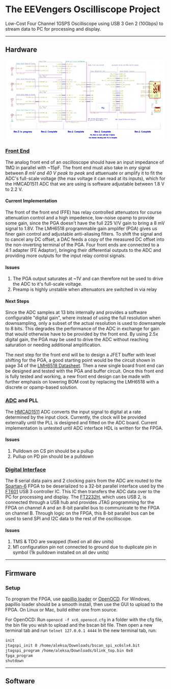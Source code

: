 # The EEVengers Oscilliscope Project
Low-Cost Four Channel 1GSPS Oscilliscope using USB 3 Gen 2 (10Gbps) to stream data to PC for processing and display.
___
## Hardware
![Picture](DSO_Hardware/Block_Diagram.png?raw=true "Block Diagram")

### [Front End](DSO_Hardware/FE)
The analog front end of an oscilloscope should have an input impedance of 1MΩ in parallel with ~15pF. The front end must also take in *any* signal between *8 mV and 40 V peak to peak* and attuenuate or amplify it to fit the ADC's full-scale voltage (the max voltage it can read at its inputs), which for the HMCAD1511 ADC that we are using is software adjustable between 1.8 V to 2.2 V. 

#### Current Implementation
The front of the front end (FFE) has relay controlled attenuators for course attenuation control and a high impedence, low-noise opamp to provide some gain, since the PGA doesn't have the full 225 V/V gain to bring a 8 mV signal to 1.8V. The LMH6518 programmable gain amplifer (PGA) gives us finer gain control and adjustable anti-aliasing filters. To shift the signal and to cancel any DC offset, a DAC feeds a copy of the measured DC offset into the non-inverting terminal of the PGA. Four front ends are connected to a 4:1 adapter (FE Adaptor), bringing their differential outputs to the ADC and providing more outputs for the input relay control signals. 

#### Issues
1. The PGA output saturates at ~1V and can therefore not be used to drive the ADC to it's full-scale voltage.
2. Preamp is highly unstable when attenuators are switched in via relay

#### Next Steps
Since the ADC samples at 13 bits internally and provides a software configurable "digital gain", where instead of using the full resolution when downsampling, only a subset of the actual resolution is used to downsample to 8 bits. This degrades the performance of the ADC in exchange for gain that would otherwise have to be provided by the front end. By using 2.5x digital gain, the PGA may be used to drive the ADC without reaching saturation or needing additional amplification. 

The next step for the front end will be to design a JFET buffer with level shifting for the PGA, a good starting point would be the circuit shown in page 34 of the [LMH6518 Datasheet](http://www.ti.com/lit/ds/symlink/lmh6518.pdf). Then a new single board front end can be designed and tested with the PGA and buffer circuit. Once this front end is fully tested and working, a new front end design can be made with further emphasis on lowering BOM cost by replacing the LMH6518 with a discrete or opamp-based solution. 

### [ADC](DSO_Hardware/ADC) and PLL
The [HMCAD1511](https://www.analog.com/media/en/technical-documentation/data-sheets/hmcad1511.pdf) ADC converts the input signal to digital at a rate determined by the input clock. Currently, the clock will be provided externally until the PLL is designed and fitted on the ADC board. Current implementation is untested until ADC interface HDL is written for the FPGA.

#### Issues
1. Pulldown on CS pin should be a pullup
2. Pullup on PD pin should be a pulldown

### [Digital Interface](DSO_Hardware/Digital_Interface)
The 8 serial data pairs and 2 clocking pairs from the ADC are routed to the [Spartan-6](https://www.xilinx.com/products/silicon-devices/fpga/spartan-6.html#documentation) FPGA to be deserialized to a 32-bit parallel interface used by the [FT601](https://www.ftdichip.com/Support/Documents/DataSheets/ICs/DS_FT600Q-FT601Q%20IC%20Datasheet.pdf) USB 3 controller IC. This IC then transfers the ADC data over to the PC for processing and display. The [FT2232H](https://www.ftdichip.com/Support/Documents/DataSheets/ICs/DS_FT2232H.pdf), which uses USB 2, is connected through a USB hub and provides JTAG programming for the FPGA on channel A and an 8-bit parallel bus to communicate to the FPGA on channel B. Through logic on the FPGA, this 8-bit parallel bus can be used to send SPI and I2C data to the rest of the oscilliscope.

#### Issues
1. TMS & TDO are swapped (fixed on all dev units)
2. M1 configuration pin not connected to ground due to duplicate pin in symbol (1k pulldown installed on all dev units)

___
## Firmware
### Setup
To program the FPGA, use [papillio loader](http://www.papilio.cc/index.php?n=Papilio.PapilioLoaderV2) or [OpenOCD](http://openocd.org/). For Windows, papillio loader should be a smooth install, then use the GUI to upload to the FPGA. On Linux or Mac, build either one from source.

For OpenOCD:
Run `openocd -f xc6_openocd.cfg` in a folder with the cfg file, the bin file you wish to upload and the bscan bit file. 
Then open a new terminal tab and run `telnet 127.0.0.1 4444` 
In the new terminal tab, run:

```
init
jtagspi_init 0 /home/aleksa/Downloads/bscan_spi_xc6slx4.bit
jtagspi_program /home/aleksa/Downloads/blink_top.bin 0x0
fpga_program
shutdown
```

___
## Software
